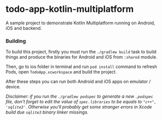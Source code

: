 # todo-app-kotlin-multiplatform
A sample project to demonstrate Kotlin Multiplatform running on Android, iOS and backend.

### Building

To build this project, firstly you must run the `./gradlew build` task to build things and produce the binaries for Android and iOS from `:shared` module.

Then, go to ios folder in terminal and run `pod install` command to refresh Pods, open `TodoApp.xcworkspace` and build the project.

After these steps you can run both Android and iOS apps on emulator / device.

_Disclaimer: if you run the `./gradlew podspec` to generate a new `.podspec` file, don't forget to edit the value of `spec.libraries` to be equals to `"c++", 'sqlite3'`. Otherwise you'll probably get some stranger errors in Xcode build due `sqlite3` binary linker missings._
